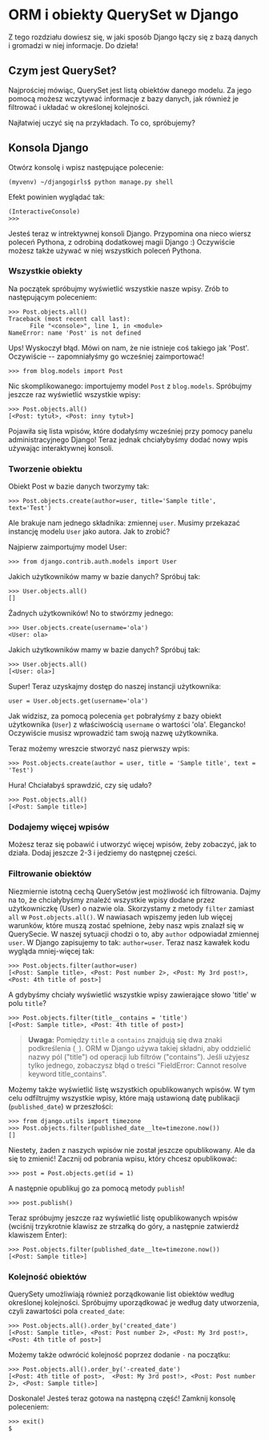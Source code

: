# ORM i obiekty QuerySet w Django

Z tego rozdziału dowiesz się, w jaki sposób Django łączy się z bazą danych i gromadzi w niej informacje. Do dzieła!

## Czym jest QuerySet?

Najprościej mówiąc, QuerySet jest listą obiektów danego modelu. Za jego pomocą możesz wczytywać informacje z bazy danych, jak również je filtrować i układać w określonej kolejności.

Najłatwiej uczyć się na przykładach. To co, spróbujemy?

## Konsola Django

Otwórz konsolę i wpisz następujące polecenie:

    (myvenv) ~/djangogirls$ python manage.py shell


Efekt powinien wyglądać tak:

    (InteractiveConsole)
    >>>


Jesteś teraz w intrektywnej konsoli Django. Przypomina ona nieco wiersz poleceń Pythona, z odrobiną dodatkowej magii Django :) Oczywiście możesz także używać w niej wszystkich poleceń Pythona.

### Wszystkie obiekty

Na początek spróbujmy wyświetlić wszystkie nasze wpisy. Zrób to następującym poleceniem:

    >>> Post.objects.all()
    Traceback (most recent call last):
          File "<console>", line 1, in <module>
    NameError: name 'Post' is not defined


Ups! Wyskoczył błąd. Mówi on nam, że nie istnieje coś takiego jak 'Post'. Oczywiście -- zapomniałyśmy go wcześniej zaimportować!

    >>> from blog.models import Post


Nic skomplikowanego: importujemy model `Post` z `blog.models`. Spróbujmy jeszcze raz wyświetlić wszystkie wpisy:

    >>> Post.objects.all()
    [<Post: tytuł>, <Post: inny tytuł>]


Pojawiła się lista wpisów, które dodałyśmy wcześniej przy pomocy panelu administracyjnego Django! Teraz jednak chciałybyśmy dodać nowy wpis używając interaktywnej konsoli.

### Tworzenie obiektu

Obiekt Post w bazie danych tworzymy tak:

    >>> Post.objects.create(author=user, title='Sample title', text='Test')


Ale brakuje nam jednego składnika: zmiennej `user`. Musimy przekazać instancję modelu `User` jako autora. Jak to zrobić?

Najpierw zaimportujmy model User:

    >>> from django.contrib.auth.models import User


Jakich użytkowników mamy w bazie danych? Spróbuj tak:

    >>> User.objects.all()
    []


Żadnych użytkowników! No to stwórzmy jednego:

    >>> User.objects.create(username='ola')
    <User: ola>


Jakich użytkowników mamy w bazie danych? Spróbuj tak:

    >>> User.objects.all()
    [<User: ola>]


Super! Teraz uzyskajmy dostęp do naszej instancji użytkownika:

    user = User.objects.get(username='ola')


Jak widzisz, za pomocą polecenia `get` pobrałyśmy z bazy obiekt użytkownika (`User`) z właściwością `username` o wartości 'ola'. Elegancko! Oczywiście musisz wprowadzić tam swoją nazwę użytkownika.

Teraz możemy wreszcie stworzyć nasz pierwszy wpis:

    >>> Post.objects.create(author = user, title = 'Sample title', text = 'Test')


Hura! Chciałabyś sprawdzić, czy się udało?

    >>> Post.objects.all()
    [<Post: Sample title>]


### Dodajemy więcej wpisów

Możesz teraz się pobawić i utworzyć więcej wpisów, żeby zobaczyć, jak to działa. Dodaj jeszcze 2-3 i jedziemy do następnej cześci.

### Filtrowanie obiektów

Niezmiernie istotną cechą QuerySetów jest możliwość ich filtrowania. Dajmy na to, że chciałybyśmy znaleźć wszystkie wpisy dodane przez użytkowniczkę (User) o nazwie ola. Skorzystamy z metody `filter` zamiast `all` w `Post.objects.all()`. W nawiasach wpiszemy jeden lub więcej warunków, które muszą zostać spełnione, żeby nasz wpis znalazł się w QuerySecie. W naszej sytuacji chodzi o to, aby `author` odpowiadał zmiennej `user`. W Django zapisujemy to tak: `author=user`. Teraz nasz kawałek kodu wygląda mniej-więcej tak:

    >>> Post.objects.filter(author=user)
    [<Post: Sample title>, <Post: Post number 2>, <Post: My 3rd post!>, <Post: 4th title of post>]


A gdybyśmy chciały wyświetlić wszystkie wpisy zawierające słowo 'title' w polu `title`?

    >>> Post.objects.filter(title__contains = 'title')
    [<Post: Sample title>, <Post: 4th title of post>]


> **Uwaga:** Pomiędzy `title` a `contains` znajdują się dwa znaki podkreślenia (`_`). ORM w Django używa takiej składni, aby oddzielić nazwy pól ("title") od operacji lub filtrów ("contains"). Jeśli użyjesz tylko jednego, zobaczysz błąd o treści "FieldError: Cannot resolve keyword title_contains".

Możemy także wyświetlić listę wszystkich opublikowanych wpisów. W tym celu odfiltrujmy wszystkie wpisy, które mają ustawioną datę publikacji (`published_date`) w przeszłości:

    >>> from django.utils import timezone
    >>> Post.objects.filter(published_date__lte=timezone.now())
    []


Niestety, żaden z naszych wpisów nie został jeszcze opublikowany. Ale da się to zmienić! Zacznij od pobrania wpisu, który chcesz opublikować:

    >>> post = Post.objects.get(id = 1)


A następnie opublikuj go za pomocą metody `publish`!

    >>> post.publish()


Teraz spróbujmy jeszcze raz wyświetlić listę opublikowanych wpisów (wciśnij trzykrotnie klawisz ze strzałką do góry, a następnie zatwierdź klawiszem Enter):

    >>> Post.objects.filter(published_date__lte=timezone.now())
    [<Post: Sample title>]


### Kolejność obiektów

QuerySety umożliwiają również porządkowanie list obiektów według określonej kolejności. Spróbujmy uporządkować je według daty utworzenia, czyli zawartości pola `created_date`:

    >>> Post.objects.all().order_by('created_date')
    [<Post: Sample title>, <Post: Post number 2>, <Post: My 3rd post!>, <Post: 4th title of post>]


Możemy także odwrócić kolejność poprzez dodanie `-` na początku:

    >>> Post.objects.all().order_by('-created_date')
    [<Post: 4th title of post>,  <Post: My 3rd post!>, <Post: Post number 2>, <Post: Sample title>]


Doskonale! Jesteś teraz gotowa na następną część! Zamknij konsolę poleceniem:

    >>> exit()
    $
